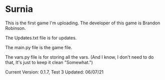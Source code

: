 # Surnia
This is the first game I'm uploading.
The developer of this game is Brandon Robinson.

The Updates.txt file is for updates.

The main.py file is the game file.

The vars.py file is for storing all the vars.
(And I know, I don't need to do that, It's just to keep it clean "Somewhat.")


Current Version: 0.1.7, Test 3
Updated: 06/07/21
